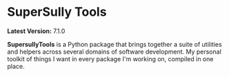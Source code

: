 SuperSully Tools
================

**Latest Version:** 7.1.0

**SupersullyTools** is a Python package that brings together a suite of utilities and helpers across several domains of
software development. My personal toolkit of things I want in every package I'm working on, compiled in one place.
